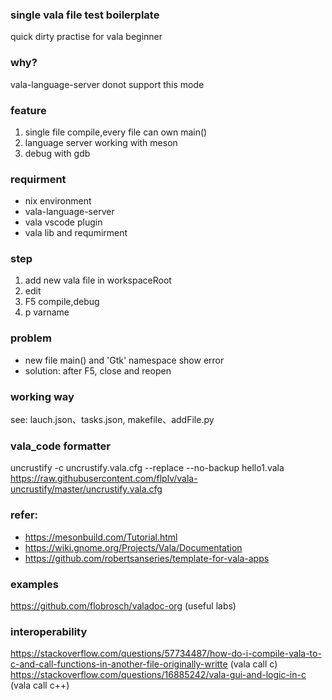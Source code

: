 ### single vala file test boilerplate
quick dirty practise for vala beginner

### why?
vala-language-server donot support this mode

### feature
1. single file compile,every file can own main()
2. language server working with meson
3. debug with gdb

### requirment
* nix environment
* vala-language-server
* vala vscode plugin
* vala lib and requmirment

### step
1. add new vala file in workspaceRoot
2. edit
3. F5 compile,debug
4. p varname

### problem
* new file main() and 'Gtk' namespace show error
* solution: after F5, close and reopen

### working way
see: lauch.json、tasks.json, makefile、addFile.py

### vala_code formatter
uncrustify -c uncrustify.vala.cfg --replace --no-backup hello1.vala
https://raw.githubusercontent.com/flplv/vala-uncrustify/master/uncrustify.vala.cfg

### refer:
* https://mesonbuild.com/Tutorial.html
* https://wiki.gnome.org/Projects/Vala/Documentation
* https://github.com/robertsanseries/template-for-vala-apps

### examples
https://github.com/flobrosch/valadoc-org (useful labs)

### interoperability
https://stackoverflow.com/questions/57734487/how-do-i-compile-vala-to-c-and-call-functions-in-another-file-originally-writte (vala call c)
https://stackoverflow.com/questions/16885242/vala-gui-and-logic-in-c (vala call c++)